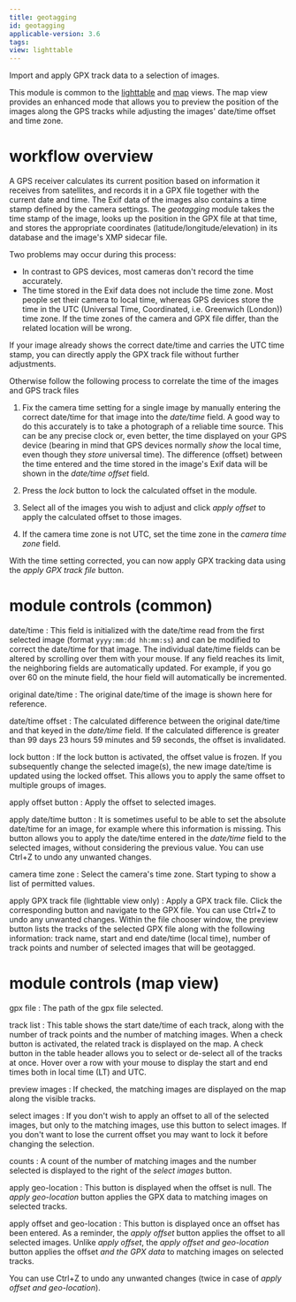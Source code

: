 ```yaml
---
title: geotagging
id: geotagging
applicable-version: 3.6
tags:
view: lighttable
---
```


Import and apply GPX track data to a selection of images.

This module is common to the [lighttable](../../../lighttable/_index.md) and [map](../../../map/_index.md) views. The map view provides an enhanced mode that allows you to preview the position of the images along the GPS tracks while adjusting the images' date/time offset and time zone.

# workflow overview

A GPS receiver calculates its current position based on information it receives from satellites, and records it in a GPX file together with the current date and time. The Exif data of the images also contains a time stamp defined by the camera settings. The _geotagging_ module takes the time stamp of the image, looks up the position in the GPX file at that time, and stores the appropriate coordinates (latitude/longitude/elevation) in its database and the image's XMP sidecar file.

Two problems may occur during this process:
- In contrast to GPS devices, most cameras don't record the time accurately.
- The time stored in the Exif data does not include the time zone. Most people set their camera to local time, whereas GPS devices store the time in the UTC (Universal Time, Coordinated, i.e. Greenwich (London)) time zone. If the time zones of the camera and GPX file differ, than the related location will be wrong.

If your image already shows the correct date/time and carries the UTC time stamp, you can directly apply the GPX track file without further adjustments.

Otherwise follow the following process to correlate the time of the images and GPS track files

1. Fix the camera time setting for a single image by manually entering the correct date/time for that image into the _date/time_ field. A good way to do this accurately is to take a photograph of a reliable time source. This can be any precise clock or, even better, the time displayed on your GPS device (bearing in mind that GPS devices normally _show_ the local time, even though they _store_ universal time). The difference (offset) between the time entered and the time stored in the image's Exif data will be shown in the _date/time offset_ field.

2. Press the _lock_ button to lock the calculated offset in the module.

3. Select all of the images you wish to adjust and click _apply offset_ to apply the calculated offset to those images.

4. If the camera time zone is not UTC, set the time zone in the _camera time zone_ field.

With the time setting corrected, you can now apply GPX tracking data using the _apply GPX track file_ button.

# module controls (common)

date/time
: This field is initialized with the date/time read from the first selected image (format `yyyy:mm:dd hh:mm:ss`) and can be modified to correct the date/time for that image. The individual date/time fields can be altered by scrolling over them with your mouse. If any field reaches its limit, the neighboring fields are automatically updated. For example, if you go over 60 on the minute field, the hour field will automatically be incremented.

original date/time
: The original date/time of the image is shown here for reference.

date/time offset
: The calculated difference between the original date/time and that keyed in the _date/time_ field. If the calculated difference is greater than 99 days 23 hours 59 minutes and 59 seconds, the offset is invalidated.

lock button
: If the lock button is activated, the offset value is frozen. If you subsequently change the selected image(s), the new image date/time is updated using the locked offset. This allows you to apply the same offset to multiple groups of images.

apply offset button
: Apply the offset to selected images.

apply date/time button
: It is sometimes useful to be able to set the absolute date/time for an image, for example where this information is missing. This button allows you to apply the date/time entered in the _date/time_ field to the selected images, without considering the previous value. You can use Ctrl+Z to undo any unwanted changes.

camera time zone
: Select the camera's time zone. Start typing to show a list of permitted values.

apply GPX track file (lighttable view only)
: Apply a GPX track file. Click the corresponding button and navigate to the GPX file. You can use Ctrl+Z to undo any unwanted changes. Within the file chooser window, the preview button lists the tracks of the selected GPX file along with the following information: track name, start and end date/time (local time), number of track points and number of selected images that will be geotagged.

# module controls (map view)

gpx file
: The path of the gpx file selected.

track list
: This table shows the start date/time of each track, along with the number of track points and the number of matching images. When a check button is activated, the related track is displayed on the map. A check button in the table header allows you to select or de-select all of the tracks at once. Hover over a row with your mouse to display the start and end times both in local time (LT) and UTC.

preview images
: If checked, the matching images are displayed on the map along the visible tracks.

select images
: If you don't wish to apply an offset to all of the selected images, but only to the matching images, use this button to select images. If you don't want to lose the current offset you may want to lock it before changing the selection.

counts
: A count of the number of matching images and the number selected is displayed to the right of the _select images_ button.

apply geo-location
: This button is displayed when the offset is null. The _apply geo-location_ button applies the GPX data to matching images on selected tracks.

apply offset and geo-location
: This button is displayed once an offset has been entered. As a reminder, the _apply offset_ button applies the offset to all selected images. Unlike _apply offset_, the _apply offset and geo-location_ button applies the offset _and the GPX data_ to matching images on selected tracks.

You can use Ctrl+Z to undo any unwanted changes (twice in case of _apply offset and geo-location_).

